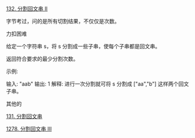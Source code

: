 [132. 分割回文串 II](https://leetcode-cn.com/problems/palindrome-partitioning-ii/)



字节考过，问的是所有切割结果，不仅仅是次数。

力扣困难

给定一个字符串 s，将 s 分割成一些子串，使每个子串都是回文串。

返回符合要求的最少分割次数。



示例:

输入: "aab"
输出: 1
解释: 进行一次分割就可将 s 分割成 ["aa","b"] 这样两个回文子串。



其他的

[131. 分割回文串](https://leetcode-cn.com/problems/palindrome-partitioning/)

[1278. 分割回文串 III](https://leetcode-cn.com/problems/palindrome-partitioning-iii/)